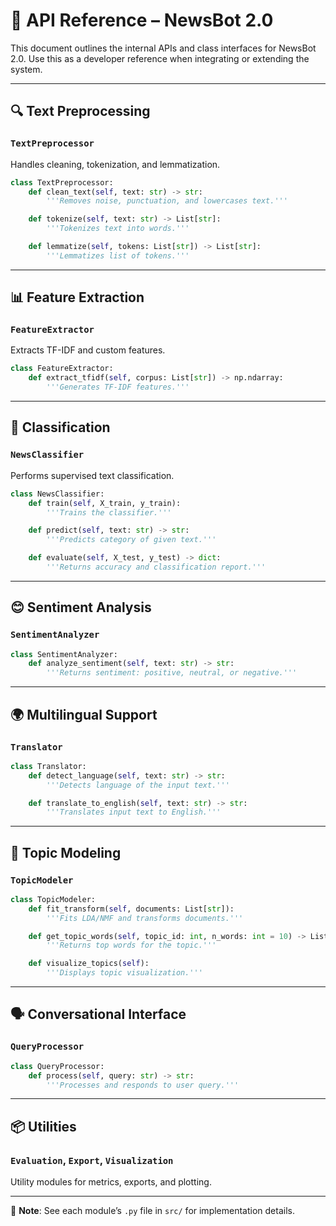
# 📘 API Reference – NewsBot 2.0

This document outlines the internal APIs and class interfaces for NewsBot 2.0. Use this as a developer reference when integrating or extending the system.

---

## 🔍 Text Preprocessing

### `TextPreprocessor`
Handles cleaning, tokenization, and lemmatization.

```python
class TextPreprocessor:
    def clean_text(self, text: str) -> str:
        '''Removes noise, punctuation, and lowercases text.'''

    def tokenize(self, text: str) -> List[str]:
        '''Tokenizes text into words.'''

    def lemmatize(self, tokens: List[str]) -> List[str]:
        '''Lemmatizes list of tokens.'''
```

---

## 📊 Feature Extraction

### `FeatureExtractor`
Extracts TF-IDF and custom features.

```python
class FeatureExtractor:
    def extract_tfidf(self, corpus: List[str]) -> np.ndarray:
        '''Generates TF-IDF features.'''
```

---

## 🧠 Classification

### `NewsClassifier`
Performs supervised text classification.

```python
class NewsClassifier:
    def train(self, X_train, y_train):
        '''Trains the classifier.'''

    def predict(self, text: str) -> str:
        '''Predicts category of given text.'''

    def evaluate(self, X_test, y_test) -> dict:
        '''Returns accuracy and classification report.'''
```

---

## 😊 Sentiment Analysis

### `SentimentAnalyzer`

```python
class SentimentAnalyzer:
    def analyze_sentiment(self, text: str) -> str:
        '''Returns sentiment: positive, neutral, or negative.'''
```

---

## 🌍 Multilingual Support

### `Translator`

```python
class Translator:
    def detect_language(self, text: str) -> str:
        '''Detects language of the input text.'''

    def translate_to_english(self, text: str) -> str:
        '''Translates input text to English.'''
```

---

## 🧠 Topic Modeling

### `TopicModeler`

```python
class TopicModeler:
    def fit_transform(self, documents: List[str]):
        '''Fits LDA/NMF and transforms documents.'''

    def get_topic_words(self, topic_id: int, n_words: int = 10) -> List[str]:
        '''Returns top words for the topic.'''

    def visualize_topics(self):
        '''Displays topic visualization.'''
```

---

## 🗣️ Conversational Interface

### `QueryProcessor`

```python
class QueryProcessor:
    def process(self, query: str) -> str:
        '''Processes and responds to user query.'''
```

---

## 📦 Utilities

### `Evaluation`, `Export`, `Visualization`
Utility modules for metrics, exports, and plotting.

---

📌 **Note**: See each module’s `.py` file in `src/` for implementation details.
